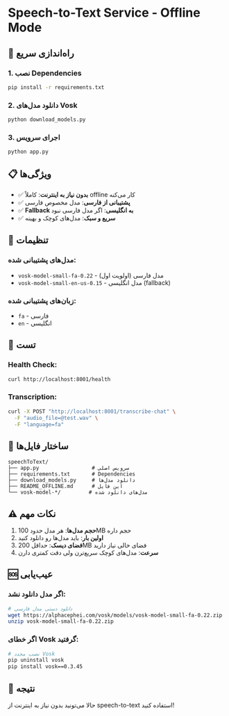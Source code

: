 # Speech-to-Text Service - Offline Mode

## 🚀 راه‌اندازی سریع

### 1. نصب Dependencies
```bash
pip install -r requirements.txt
```

### 2. دانلود مدل‌های Vosk
```bash
python download_models.py
```

### 3. اجرای سرویس
```bash
python app.py
```

## 📋 ویژگی‌ها

- ✅ **بدون نیاز به اینترنت**: کاملاً offline کار می‌کنه
- ✅ **پشتیبانی از فارسی**: مدل مخصوص فارسی
- ✅ **Fallback به انگلیسی**: اگر مدل فارسی نبود
- ✅ **سریع و سبک**: مدل‌های کوچک و بهینه

## 🔧 تنظیمات

### مدل‌های پشتیبانی شده:
- `vosk-model-small-fa-0.22` - مدل فارسی (اولویت اول)
- `vosk-model-small-en-us-0.15` - مدل انگلیسی (fallback)

### زبان‌های پشتیبانی شده:
- `fa` - فارسی
- `en` - انگلیسی

## 🧪 تست

### Health Check:
```bash
curl http://localhost:8001/health
```

### Transcription:
```bash
curl -X POST "http://localhost:8001/transcribe-chat" \
  -F "audio_file=@test.wav" \
  -F "language=fa"
```

## 📁 ساختار فایل‌ها

```
speechToText/
├── app.py                 # سرویس اصلی
├── requirements.txt       # Dependencies
├── download_models.py     # دانلود مدل‌ها
├── README_OFFLINE.md      # این فایل
└── vosk-model-*/         # مدل‌های دانلود شده
```

## ⚠️ نکات مهم

1. **حجم مدل‌ها**: هر مدل حدود 100MB حجم داره
2. **اولین بار**: باید مدل‌ها رو دانلود کنید
3. **فضای دیسک**: حداقل 200MB فضای خالی نیاز دارید
4. **سرعت**: مدل‌های کوچک سریع‌ترن ولی دقت کمتری دارن

## 🆘 عیب‌یابی

### اگر مدل دانلود نشد:
```bash
# دانلود دستی مدل فارسی
wget https://alphacephei.com/vosk/models/vosk-model-small-fa-0.22.zip
unzip vosk-model-small-fa-0.22.zip
```

### اگر خطای Vosk گرفتید:
```bash
# نصب مجدد Vosk
pip uninstall vosk
pip install vosk==0.3.45
```

## 🎯 نتیجه

حالا می‌تونید بدون نیاز به اینترنت از speech-to-text استفاده کنید!
